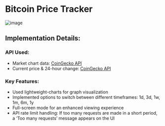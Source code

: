 # Bitcoin Price Tracker

![image](https://github.com/user-attachments/assets/064ee022-cad0-4a0a-a981-a42727dbff4d)

## Implementation Details:
### API Used:  
- Market chart data: [CoinGecko API](https://docs.coingecko.com/reference/coins-id-market-chart)
- Current price & 24-hour change: [CoinGecko API](https://docs.coingecko.com/reference/simple-price)  

### Key Features:
- Used lightweight-charts for graph visualization  
- Implemented options to switch between different timeframes: 1d, 3d, 1w, 1m, 6m, 1y
- Full-screen mode for an enhanced viewing experience  
- API rate limit handling: If too many requests are made in a short period, a ‘Too many requests’ message appears on the UI 
